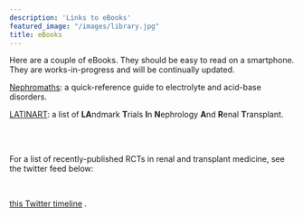 ```yaml
---
description: 'Links to eBooks'
featured_image: "/images/library.jpg"
title: eBooks
---
```


Here are a couple of eBooks.  They should be easy to read on a smartphone.  They are works-in-progress and will be continually updated.  

[Nephromaths](https://kidneyfish-nephromaths.netlify.app/): a quick-reference guide to electrolyte and acid-base disorders.  

[LATINART](https://kidneyfish-latinart.netlify.app/): a list of **LA**ndmark **T**rials **I**n **N**ephrology **A**nd **R**enal **T**ransplant.  


<!-- Here is a webpage with links to resources that might be useful when [reading a scientific paper](/books/How_to_read_a_paper.html). -->


<br>
<br>

For a list of recently-published RCTs in renal and transplant medicine, see the twitter feed below: 

<br>

<a class="twitter-timeline" href="https://twitter.com/renalRCTs/likes?ref_src=twsrc%5Etfw">this Twitter timeline</a> <script async src="https://platform.twitter.com/widgets.js" charset="utf-8"></script>.  
